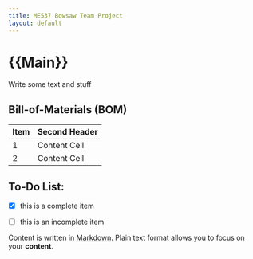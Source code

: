 ```yaml
---
title: ME537 Bowsaw Team Project
layout: default
---
```


# {{Main}}

Write some text and stuff

## Bill-of-Materials (BOM)

| Item  | Second Header |
| ----- | ------------- |
| 1     | Content Cell  |
| 2     | Content Cell  |

## To-Do List:
- [x] this is a complete item
- [ ] this is an incomplete item


Content is written in [Markdown](https://learnxinyminutes.com/docs/markdown/). Plain text format allows you to focus on your **content**.

<!--
You can use HTML elements in Markdown, such as the comment element, and they won't be affected by a markdown parser. However, if you create an HTML element in your markdown file, you cannot use markdown syntax within that element's contents.
-->
